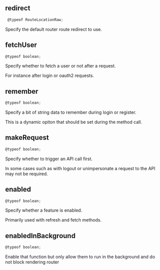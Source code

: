## redirect

```ts
 @typeof RouteLocationRaw;
```

Specify the default router route redirect to use.

## fetchUser

```ts
@typeof boolean;
```

Specify whether to fetch a user or not after a request.

For instance after login or oauth2 requests.

## remember

```ts
@typeof boolean;
```

Specify a bit of string data to remember during login or register.

This is a dynamic opiton that should be set during the method call.

## makeRequest

```ts
@typeof boolean;
```

Specify whether to trigger an API call first.

In some cases such as with logout or unimpersonate a request to the API may not be required.

## enabled

```ts
@typeof boolean;
```

Specify whether a feature is enabled.

Primarily used with refresh and fetch methods.

## enabledInBackground

```ts
@typeof boolean;
```

Enable that function but only allow them to run in the background and do not block rendering router
